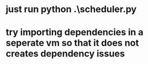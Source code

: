 # just run python .\scheduler.py
# try importing dependencies in a seperate vm so that it does not creates dependency issues